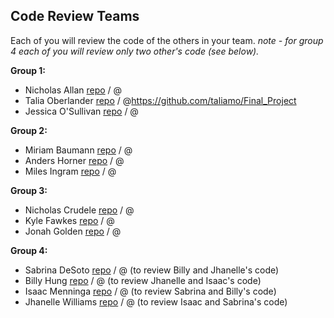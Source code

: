 ## Code Review Teams

Each of you will review the code of the others in your team.
*note - for group 4 each of you will review only two other's code (see below).* 

**Group 1:**
* Nicholas Allan [repo]() / @
* Talia Oberlander [repo]() / @https://github.com/taliamo/Final_Project
* Jessica O'Sullivan [repo]() / @

**Group 2:**
* Miriam Baumann [repo]() / @
* Anders Horner [repo]() / @
* Miles Ingram [repo]() / @

**Group 3:**
* Nicholas Crudele [repo]() / @
* Kyle Fawkes [repo]() / @
* Jonah Golden [repo]() / @

**Group 4:**
* Sabrina DeSoto [repo]() / @ (to review Billy and Jhanelle's code) 
* Billy Hung [repo]() / @ (to review Jhanelle and Isaac's code)
* Isaac Menninga [repo]() / @ (to review Sabrina and Billy's code)
* Jhanelle Williams [repo]() / @ (to review Isaac and Sabrina's code)
